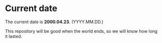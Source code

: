 # Current date

The current date is **2000.04.23.** (YYYY.MM.DD.)

This repository will be good when the world ends, so we will know how long it lasted.